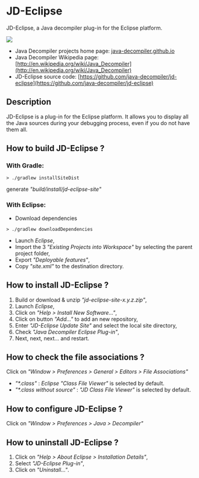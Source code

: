 # JD-Eclipse

JD-Eclipse, a Java decompiler plug-in for the Eclipse platform.

![](http://jd.benow.ca/img/screenshot8.png)

- Java Decompiler projects home page: [java-decompiler.github.io](java-decompiler.github.io)
- Java Decompiler Wikipedia page: [http://en.wikipedia.org/wiki/Java_Decompiler](http://en.wikipedia.org/wiki/Java_Decompiler)
- JD-Eclipse source code: [https://github.com/java-decompiler/jd-eclipse](https://github.com/java-decompiler/jd-eclipse)

## Description
JD-Eclipse is a plug-in for the Eclipse platform. It allows you to 
display all the Java sources during your debugging process, even if 
you do not have them all.

## How to build JD-Eclipse ?
### With Gradle:
```
> ./gradlew installSiteDist
```
generate _"build/install/jd-eclipse-site"_
### With Eclipse:
- Download dependencies
```
> ./gradlew downloadDependencies
```
- Launch _Eclipse_,
- Import the 3 _"Existing Projects into Workspace"_ by selecting the parent project folder,
- Export _"Deployable features"_,
- Copy _"site.xml"_ to the destination directory.

## How to install JD-Eclipse ?
1. Build or download & unzip _"jd-eclipse-site-x.y.z.zip"_,
2. Launch _Eclipse_,
3. Click on _"Help > Install New Software..."_,
4. Click on button _"Add..."_ to add an new repository,
5. Enter _"JD-Eclipse Update Site"_ and select the local site directory,
6. Check _"Java Decompiler Eclipse Plug-in"_,
7. Next, next, next... and restart.

## How to check the file associations ?
Click on _"Window > Preferences > General > Editors > File Associations"_
- _"*.class"_ : _Eclipse_ _"Class File Viewer"_ is selected by default.
- _"*.class without source"_ : _"JD Class File Viewer"_ is selected by default.

## How to configure JD-Eclipse ?
Click on _"Window > Preferences > Java > Decompiler"_

## How to uninstall JD-Eclipse ?
1. Click on _"Help > About Eclipse > Installation Details"_,
2. Select _"JD-Eclipse Plug-in"_,
3. Click on _"Uninstall..."_.
